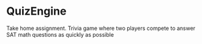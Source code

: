 # QuizEngine
 Take home assignment. Trivia game where two players compete to answer SAT math questions as quickly as possible
